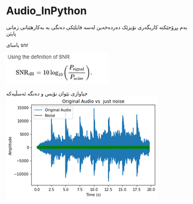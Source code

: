 # Audio_InPython
بەم پڕۆجێکتە کاریگەری نۆیزێک دەردەخەین لەسە فایلێکی دەنگی بە بەکارهێنانی زمانی پایثن


یاسای snr


![Alt Text](https://github.com/rastykhalel/Audio_InPython/blob/main/Screenshot%202024-04-16%20171505.png)


جیاوازی نێوان نۆیس و دەنگە ئەسڵیەکە
![Alt Text](https://github.com/rastykhalel/Audio_InPython/blob/main/Figure%202024-04-16%20171517.png)